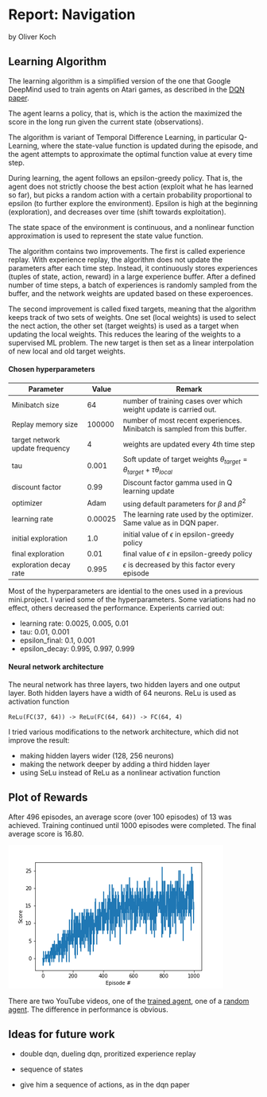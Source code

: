 # Report: Navigation

by Oliver Koch

## Learning Algorithm

The learning algorithm is a simplified version of the one that Google DeepMind 
used to train agents on Atari games, as described in the 
[DQN paper](https://storage.googleapis.com/deepmind-media/dqn/DQNNaturePaper.pdf).

The agent learns a policy, that is, which is the action the maximized the score 
in the long run given the current state (observations).

The algorithm is variant of Temporal Difference Learning, in particular Q-Learning, 
where the state-value function is updated during the episode, and the agent attempts 
to approximate the optimal function value at every time step.

During learning, the agent follows an epsilon-greedy policy. That is, the agent does 
not strictly choose the best action (exploit what he has learned so far), but picks 
a random action with a certain probability proportional to epsilon (to further 
explore the environment). 
Epsilon is high at the beginning (exploration), and decreases over time (shift 
towards exploitation).

The state space of the environment is continuous, and a nonlinear function 
approximation is used to represent the state value function. 

The algorithm contains two improvements. The first is called experience replay. 
With experience replay, the algorithm does not update the parameters after each 
time step. Instead, it continuously stores experiences (tuples of state, action, 
reward) in a large experience buffer. After a defined number of time steps, a 
batch of experiences is randomly sampled from the buffer, and the network weights
are updated based on these experoences.

The second improvement is called fixed targets, meaning that the algorithm keeps
track of two sets of weights. One set (local weights) is used to select the 
nect action, the other set (target weights) is used as a target when updating 
the local weights. This reduces the learing of the weights to a supervised ML 
problem.
The new target is then set as a linear interpolation of new 
local and old target weights.


#### Chosen hyperparameters

| Parameter | Value | Remark |
| --- | --- | --- |
| Minibatch size | 64 | number of training cases over which weight update is carried out. |
| Replay memory size | 100000 | number of most recent experiences. Minibatch is sampled from this buffer. |
| target network update frequency | 4 | weights are updated every 4th time step |
| tau | 0.001 | Soft update of target weights $\theta_{target} = \theta_{target} + \tau \theta_{local}$
| discount factor | 0.99 | Discount factor gamma used in Q learning update |
| optimizer | Adam | using default parameters for $\beta$ and $\beta^2$ |
| learning rate | 0.00025 | The learning rate used by the optimizer. Same value as in DQN paper. |
| initial exploration | 1.0 | initial value of $\epsilon$ in epsilon-greedy policy | 
| final exploration | 0.01 | final value of $\epsilon$ in epsilon-greedy policy |
| exploration decay rate | 0.995 | $\epsilon$ is decreased by this factor every episode |

Most of the hyperparameters are idential to the ones used in a previous mini.project.
I varied some of the hyperparameters. Some variations had no effect, others decreased the 
performance. Experients carried out:

* learning rate: 0.0025, 0.005, 0.01
* tau: 0.01, 0.001
* epsilon_final: 0.1, 0.001
* epsilon_decay: 0.995, 0.997, 0.999


#### Neural network architecture

The neural network has three layers, two hidden layers and one output layer.
Both hidden layers have a width of 64 neurons. 
ReLu is used as activation function 

    ReLu(FC(37, 64)) -> ReLu(FC(64, 64)) -> FC(64, 4)

I tried various modifications to the network architecture, which did not 
improve the result:

- making hidden layers wider (128, 256 neurons)
- making the network deeper by adding a third hidden layer
- using SeLu instead of ReLu as a nonlinear activation function


## Plot of Rewards

After 496 episodes, an average score (over 100 episodes) of 13 was achieved. 
Training continued until 1000 episodes were completed. 
The final average score is 16.80.

![plot of scores](scores_1.png)

There are two YouTube videos, one of the [trained agent](https://youtu.be/w-poO3H8ICg), 
one of a [random agent](https://youtu.be/MQixDCK0A18).
The difference in performance is obvious.


## Ideas for future work


- double dqn, dueling dqn, proritized experience replay
- sequence of states

- give him a sequence of actions, as in the dqn paper